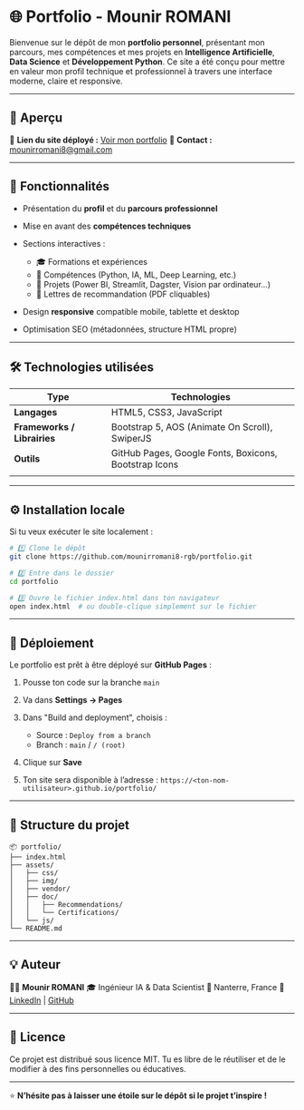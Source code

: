 # 🌐 Portfolio - Mounir ROMANI

Bienvenue sur le dépôt de mon **portfolio personnel**, présentant mon parcours, mes compétences et mes projets en **Intelligence Artificielle**, **Data Science** et **Développement Python**.
Ce site a été conçu pour mettre en valeur mon profil technique et professionnel à travers une interface moderne, claire et responsive.

---

## 🚀 Aperçu

🔗 **Lien du site déployé :** [Voir mon portfolio](https://mounirromani8-rgb.github.io/portfolio-romani)
📧 **Contact :** [mounirromani8@gmail.com](mailto:mounirromani8@gmail.com)

---

## 🧩 Fonctionnalités

* Présentation du **profil** et du **parcours professionnel**
* Mise en avant des **compétences techniques**
* Sections interactives :

  * 🎓 Formations et expériences
  * 🧠 Compétences (Python, IA, ML, Deep Learning, etc.)
  * 💼 Projets (Power BI, Streamlit, Dagster, Vision par ordinateur...)
  * 📜 Lettres de recommandation (PDF cliquables)
* Design **responsive** compatible mobile, tablette et desktop
* Optimisation SEO (métadonnées, structure HTML propre)

---

## 🛠️ Technologies utilisées

| Type                        | Technologies                                          |
| --------------------------- | ----------------------------------------------------- |
| **Langages**                | HTML5, CSS3, JavaScript                               |
| **Frameworks / Librairies** | Bootstrap 5, AOS (Animate On Scroll), SwiperJS        |
| **Outils**                  | GitHub Pages, Google Fonts, Boxicons, Bootstrap Icons |
     |                      

---

## ⚙️ Installation locale

Si tu veux exécuter le site localement :

```bash
# 1️⃣ Clone le dépôt
git clone https://github.com/mounirromani8-rgb/portfolio.git

# 2️⃣ Entre dans le dossier
cd portfolio

# 3️⃣ Ouvre le fichier index.html dans ton navigateur
open index.html  # ou double-clique simplement sur le fichier
```

---

## 🚢 Déploiement

Le portfolio est prêt à être déployé sur **GitHub Pages** :

1. Pousse ton code sur la branche `main`
2. Va dans **Settings → Pages**
3. Dans "Build and deployment", choisis :

   * Source : `Deploy from a branch`
   * Branch : `main` / `/ (root)`
4. Clique sur **Save**
5. Ton site sera disponible à l’adresse :
   `https://<ton-nom-utilisateur>.github.io/portfolio/`

---

## 📂 Structure du projet

```
📦 portfolio/
├── index.html
├── assets/
│   ├── css/
│   ├── img/
│   ├── vendor/
│   ├── doc/
│   │   ├── Recommendations/
│   │   └── Certifications/
│   └── js/
└── README.md
```

---

## 💡 Auteur

👨‍💻 **Mounir ROMANI**
🎓 Ingénieur IA & Data Scientist
📍 Nanterre, France
🔗 [LinkedIn](https://www.linkedin.com/in/mounir-akram-romani-a81799250/) | [GitHub](https://github.com/mounirromani8-rgb)

---

## 📝 Licence

Ce projet est distribué sous licence MIT.
Tu es libre de le réutiliser et de le modifier à des fins personnelles ou éducatives.

---

⭐ **N’hésite pas à laisser une étoile sur le dépôt si le projet t’inspire !**
